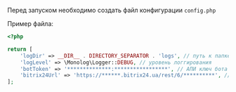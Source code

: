 Перед запуском необходимо создать файл конфигурации ```config.php```

Пример файла:
```php
<?php

return [
    'logDir' => __DIR__ . DIRECTORY_SEPARATOR . 'logs', // путь к папке для хранения логов
    'logLevel' => \Monolog\Logger::DEBUG, // уровень логгирования
    'botToken' => '**************:*****************', // АПИ ключ бота Telegram
    'bitrix24Url' => 'https://******.bitrix24.ua/rest/6/**********', // ссылка на битрикс клиента
];
```
